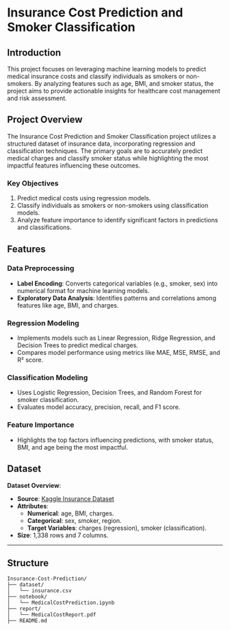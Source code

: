 # Insurance Cost Prediction and Smoker Classification

## Introduction
This project focuses on leveraging machine learning models to predict medical insurance costs and classify individuals as smokers or non-smokers. By analyzing features such as age, BMI, and smoker status, the project aims to provide actionable insights for healthcare cost management and risk assessment.

## Project Overview
The Insurance Cost Prediction and Smoker Classification project utilizes a structured dataset of insurance data, incorporating regression and classification techniques. The primary goals are to accurately predict medical charges and classify smoker status while highlighting the most impactful features influencing these outcomes.

### Key Objectives
1. Predict medical costs using regression models.
2. Classify individuals as smokers or non-smokers using classification models.
3. Analyze feature importance to identify significant factors in predictions and classifications.

## Features
### Data Preprocessing
- **Label Encoding**: Converts categorical variables (e.g., smoker, sex) into numerical format for machine learning models.
- **Exploratory Data Analysis**: Identifies patterns and correlations among features like age, BMI, and charges.

### Regression Modeling
- Implements models such as Linear Regression, Ridge Regression, and Decision Trees to predict medical charges.
- Compares model performance using metrics like MAE, MSE, RMSE, and R² score.

### Classification Modeling
- Uses Logistic Regression, Decision Trees, and Random Forest for smoker classification.
- Evaluates model accuracy, precision, recall, and F1 score.

### Feature Importance
- Highlights the top factors influencing predictions, with smoker status, BMI, and age being the most impactful.

## Dataset
**Dataset Overview**:
- **Source**: [Kaggle Insurance Dataset]([https://www.kaggle.com/](https://www.kaggle.com/datasets/willianoliveiragibin/healthcare-insurance))
- **Attributes**:
  - **Numerical**: age, BMI, charges.
  - **Categorical**: sex, smoker, region.
  - **Target Variables**: charges (regression), smoker (classification).
- **Size**: 1,338 rows and 7 columns.

---

## Structure
```plaintext
Insurance-Cost-Prediction/
├── dataset/
│   └── insurance.csv
├── notebook/
│   └── MedicalCostPrediction.ipynb
├── report/
│   └── MedicalCostReport.pdf
├── README.md
